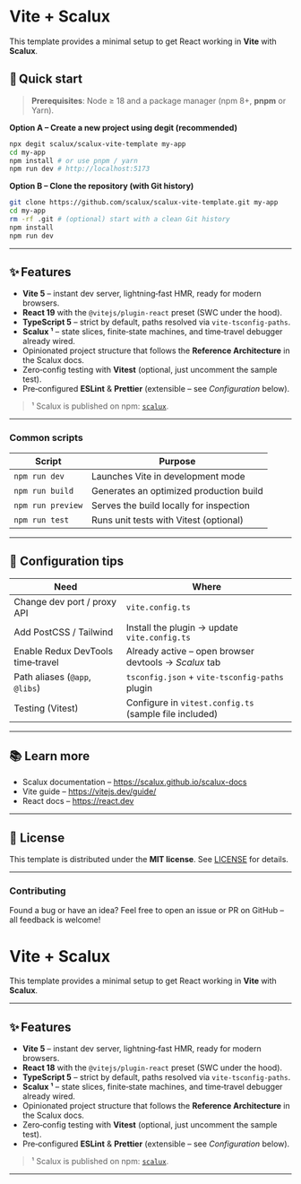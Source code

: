 # Vite + Scalux

This template provides a minimal setup to get React working in **Vite** with **Scalux**.

## 🚀 Quick start

> **Prerequisites**: Node ≥ 18 and a package manager (npm 8+, **pnpm** or Yarn).

**Option A – Create a new project using degit (recommended)**

```bash
npx degit scalux/scalux-vite-template my-app
cd my-app
npm install # or use pnpm / yarn
npm run dev # http://localhost:5173
```

**Option B – Clone the repository (with Git history)**

```bash
git clone https://github.com/scalux/scalux-vite-template.git my-app
cd my-app
rm -rf .git # (optional) start with a clean Git history
npm install
npm run dev
```

---

## ✨ Features

- **Vite 5** – instant dev server, lightning‑fast HMR, ready for modern browsers.
- **React 19** with the `@vitejs/plugin-react` preset (SWC under the hood).
- **TypeScript 5** – strict by default, paths resolved via `vite-tsconfig-paths`.
- **Scalux ¹** – state slices, finite‑state machines, and time‑travel debugger already wired.
- Opinionated project structure that follows the **Reference Architecture** in the Scalux docs.
- Zero‑config testing with **Vitest** (optional, just uncomment the sample test).
- Pre‑configured **ESLint** & **Prettier** (extensible – see _Configuration_ below).

> ¹ Scalux is published on npm: [`scalux`](https://www.npmjs.com/package/scalux).

---

### Common scripts

| Script            | Purpose                                 |
| ----------------- | --------------------------------------- |
| `npm run dev`     | Launches Vite in development mode       |
| `npm run build`   | Generates an optimized production build |
| `npm run preview` | Serves the build locally for inspection |
| `npm run test`    | Runs unit tests with Vitest (optional)  |

---

## 🔧 Configuration tips

| Need                              | Where                                                  |
| --------------------------------- | ------------------------------------------------------ |
| Change dev port / proxy API       | `vite.config.ts`                                       |
| Add PostCSS / Tailwind            | Install the plugin → update `vite.config.ts`           |
| Enable Redux DevTools time‑travel | Already active – open browser devtools → _Scalux_ tab  |
| Path aliases (`@app`, `@libs`)    | `tsconfig.json` + `vite-tsconfig-paths` plugin         |
| Testing (Vitest)                  | Configure in `vitest.config.ts` (sample file included) |

---

## 📚 Learn more

- Scalux documentation – <https://scalux.github.io/scalux-docs>
- Vite guide – <https://vitejs.dev/guide/>
- React docs – <https://react.dev>

---

## 🪪 License

This template is distributed under the **MIT license**. See [LICENSE](./LICENSE) for details.

---

### Contributing

Found a bug or have an idea? Feel free to open an issue or PR on GitHub – all feedback is welcome!

# Vite + Scalux

This template provides a minimal setup to get React working in **Vite** with **Scalux**.

---

## ✨ Features

- **Vite 5** – instant dev server, lightning‑fast HMR, ready for modern browsers.
- **React 18** with the `@vitejs/plugin-react` preset (SWC under the hood).
- **TypeScript 5** – strict by default, paths resolved via `vite-tsconfig-paths`.
- **Scalux ¹** – state slices, finite‑state machines, and time‑travel debugger already wired.
- Opinionated project structure that follows the **Reference Architecture** in the Scalux docs.
- Zero‑config testing with **Vitest** (optional, just uncomment the sample test).
- Pre‑configured **ESLint** & **Prettier** (extensible – see _Configuration_ below).

> ¹ Scalux is published on npm: [`scalux`](https://www.npmjs.com/package/scalux).

---
